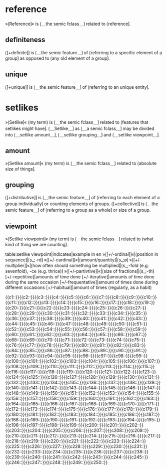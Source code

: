 
# reference

»⟮Reference⟯« is ⟮＿the semic fclass＿⟯ related to ⟮reference⟯.

## definiteness

⟮[+definite]⟯ is ⟮＿the semic feature＿⟯ of ⟮referring to a specific element of a group⟯ as opposed to ⟮any old element of a group⟯.

## unique

⟮[+unique]⟯ is ⟮＿the semic feature＿⟯ of ⟮referring to an unique entity⟯.

# setlikes

»⟮Setlike⟯« (my term) is ⟮＿the semic fclass＿⟯ related to ⟮features that setlikes might have⟯.
⟮＿Setlike＿⟯ as ⟮＿a semic fclass＿⟯ may be divided into ⟮＿setlike amount＿⟯, ⟮＿setlike grouping＿⟯ and ⟮＿setlike viewpoint＿⟯.

## amount

»⟮Setlike amount⟯« (my term) is ⟮＿the semic fclass＿⟯ related to ⟮absolute size of things⟯.

## grouping

⟮[+distributive]⟯ is ⟮＿the semic feature＿⟯ of ⟮referring to each element of a group individually⟯ or counting elements of groups.
⟮[+collective]⟯ is ⟮＿the semic feature＿⟯ of ⟮referring to a group as a whole⟯ or size of a group.

## viewpoint

»⟮Setlike viewpoint⟯« (my term) is ⟮＿the semic fclass＿⟯ related to ⟮what kind of thing we are counting⟯.

table:setlike viewpoint|indicates|example in en
»⟮[+/-ordinal]⟯«|⟮position in sequence⟯|⟮s_;-rd⟯
»⟮[+/-cardinal]⟯«|⟮amount/quantity⟯|⟮s_;ø⟯
»⟮[+/-multiplier]⟯«|⟮how often should something be multiplied⟯|⟮s_;-fold (e.g. sevenfold), -ce (e.g. thrice)⟯
»⟮[+/-partivtive]⟯«|⟮size of fractions⟯|⟮s_;-th⟯
[+/-repetitive]|amounts of time done
  [+/-iterative]|amounts of time done during the same occasion
  [+/-frequentative]|amount of times done during different occasions
  [+/-habitual]|amount of times (regularly, as a habit)

<span class="cloze-dump">{{c1::}}{{c2::}}{{c3::}}{{c4::}}{{c5::}}{{c6::}}{{c7::}}{{c8::}}{{c9::}}{{c10::}}{{c11::}}{{c12::}}{{c13::}}{{c14::}}{{c15::}}{{c16::}}{{c17::}}{{c18::}}{{c19::}}{{c20::}}{{c21::}}{{c22::}}{{c23::}}{{c24::}}{{c25::}}{{c26::}}{{c27::}}{{c28::}}{{c29::}}{{c30::}}{{c31::}}{{c32::}}{{c33::}}{{c34::}}{{c35::}}{{c36::}}{{c37::}}{{c38::}}{{c39::}}{{c40::}}{{c41::}}{{c42::}}{{c43::}}{{c44::}}{{c45::}}{{c46::}}{{c47::}}{{c48::}}{{c49::}}{{c50::}}{{c51::}}{{c52::}}{{c53::}}{{c54::}}{{c55::}}{{c56::}}{{c57::}}{{c58::}}{{c59::}}{{c60::}}{{c61::}}{{c62::}}{{c63::}}{{c64::}}{{c65::}}{{c66::}}{{c67::}}{{c68::}}{{c69::}}{{c70::}}{{c71::}}{{c72::}}{{c73::}}{{c74::}}{{c75::}}{{c76::}}{{c77::}}{{c78::}}{{c79::}}{{c80::}}{{c81::}}{{c82::}}{{c83::}}{{c84::}}{{c85::}}{{c86::}}{{c87::}}{{c88::}}{{c89::}}{{c90::}}{{c91::}}{{c92::}}{{c93::}}{{c94::}}{{c95::}}{{c96::}}{{c97::}}{{c98::}}{{c99::}}{{c100::}}{{c101::}}{{c102::}}{{c103::}}{{c104::}}{{c105::}}{{c106::}}{{c107::}}{{c108::}}{{c109::}}{{c110::}}{{c111::}}{{c112::}}{{c113::}}{{c114::}}{{c115::}}{{c116::}}{{c117::}}{{c118::}}{{c119::}}{{c120::}}{{c121::}}{{c122::}}{{c123::}}{{c124::}}{{c125::}}{{c126::}}{{c127::}}{{c128::}}{{c129::}}{{c130::}}{{c131::}}{{c132::}}{{c133::}}{{c134::}}{{c135::}}{{c136::}}{{c137::}}{{c138::}}{{c139::}}{{c140::}}{{c141::}}{{c142::}}{{c143::}}{{c144::}}{{c145::}}{{c146::}}{{c147::}}{{c148::}}{{c149::}}{{c150::}}{{c151::}}{{c152::}}{{c153::}}{{c154::}}{{c155::}}{{c156::}}{{c157::}}{{c158::}}{{c159::}}{{c160::}}{{c161::}}{{c162::}}{{c163::}}{{c164::}}{{c165::}}{{c166::}}{{c167::}}{{c168::}}{{c169::}}{{c170::}}{{c171::}}{{c172::}}{{c173::}}{{c174::}}{{c175::}}{{c176::}}{{c177::}}{{c178::}}{{c179::}}{{c180::}}{{c181::}}{{c182::}}{{c183::}}{{c184::}}{{c185::}}{{c186::}}{{c187::}}{{c188::}}{{c189::}}{{c190::}}{{c191::}}{{c192::}}{{c193::}}{{c194::}}{{c195::}}{{c196::}}{{c197::}}{{c198::}}{{c199::}}{{c200::}}{{c201::}}{{c202::}}{{c203::}}{{c204::}}{{c205::}}{{c206::}}{{c207::}}{{c208::}}{{c209::}}{{c210::}}{{c211::}}{{c212::}}{{c213::}}{{c214::}}{{c215::}}{{c216::}}{{c217::}}{{c218::}}{{c219::}}{{c220::}}{{c221::}}{{c222::}}{{c223::}}{{c224::}}{{c225::}}{{c226::}}{{c227::}}{{c228::}}{{c229::}}{{c230::}}{{c231::}}{{c232::}}{{c233::}}{{c234::}}{{c235::}}{{c236::}}{{c237::}}{{c238::}}{{c239::}}{{c240::}}{{c241::}}{{c242::}}{{c243::}}{{c244::}}{{c245::}}{{c246::}}{{c247::}}{{c248::}}{{c249::}}{{c250::}}</span>
